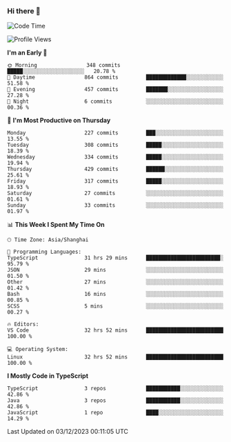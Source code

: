 ### Hi there 👋

<!--
**waynelwz/waynelwz** is a ✨ _special_ ✨ repository because its `README.md` (this file) appears on your GitHub profile.

Here are some ideas to get you started:

- 🔭 I’m currently working on ...
- 🌱 I’m currently learning ...
- 👯 I’m looking to collaborate on ...
- 🤔 I’m looking for help with ...
- 💬 Ask me about ...
- 📫 How to reach me: ...
- 😄 Pronouns: ...
- ⚡ Fun fact: ...
-->

<!--START_SECTION:waka-->
![Code Time](http://img.shields.io/badge/Code%20Time-2%2C207%20hrs%2040%20mins-blue)

![Profile Views](http://img.shields.io/badge/Profile%20Views-0-blue)

**I'm an Early 🐤** 

```text
🌞 Morning                348 commits         █████░░░░░░░░░░░░░░░░░░░░   20.78 % 
🌆 Daytime                864 commits         █████████████░░░░░░░░░░░░   51.58 % 
🌃 Evening                457 commits         ███████░░░░░░░░░░░░░░░░░░   27.28 % 
🌙 Night                  6 commits           ░░░░░░░░░░░░░░░░░░░░░░░░░   00.36 % 
```
📅 **I'm Most Productive on Thursday** 

```text
Monday                   227 commits         ███░░░░░░░░░░░░░░░░░░░░░░   13.55 % 
Tuesday                  308 commits         █████░░░░░░░░░░░░░░░░░░░░   18.39 % 
Wednesday                334 commits         █████░░░░░░░░░░░░░░░░░░░░   19.94 % 
Thursday                 429 commits         ██████░░░░░░░░░░░░░░░░░░░   25.61 % 
Friday                   317 commits         █████░░░░░░░░░░░░░░░░░░░░   18.93 % 
Saturday                 27 commits          ░░░░░░░░░░░░░░░░░░░░░░░░░   01.61 % 
Sunday                   33 commits          ░░░░░░░░░░░░░░░░░░░░░░░░░   01.97 % 
```


📊 **This Week I Spent My Time On** 

```text
🕑︎ Time Zone: Asia/Shanghai

💬 Programming Languages: 
TypeScript               31 hrs 29 mins      ████████████████████████░   95.79 % 
JSON                     29 mins             ░░░░░░░░░░░░░░░░░░░░░░░░░   01.50 % 
Other                    27 mins             ░░░░░░░░░░░░░░░░░░░░░░░░░   01.42 % 
Bash                     16 mins             ░░░░░░░░░░░░░░░░░░░░░░░░░   00.85 % 
SCSS                     5 mins              ░░░░░░░░░░░░░░░░░░░░░░░░░   00.27 % 

🔥 Editors: 
VS Code                  32 hrs 52 mins      █████████████████████████   100.00 % 

💻 Operating System: 
Linux                    32 hrs 52 mins      █████████████████████████   100.00 % 
```

**I Mostly Code in TypeScript** 

```text
TypeScript               3 repos             ███████████░░░░░░░░░░░░░░   42.86 % 
Java                     3 repos             ███████████░░░░░░░░░░░░░░   42.86 % 
JavaScript               1 repo              ████░░░░░░░░░░░░░░░░░░░░░   14.29 % 
```




 Last Updated on 03/12/2023 00:11:05 UTC
<!--END_SECTION:waka-->
